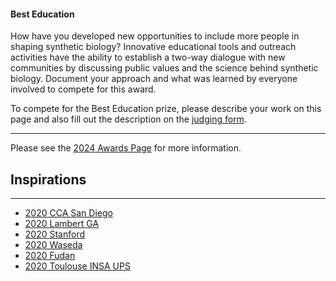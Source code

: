 #### Best Education

How have you developed new opportunities to include more people in shaping
synthetic biology? Innovative educational tools and outreach activities have the
ability to establish a two-way dialogue with new communities by discussing
public values and the science behind synthetic biology. Document your approach
and what was learned by everyone involved to compete for this award.

To compete for the Best Education prize, please describe your work on this page
and also fill out the description on the
[judging form](https://competition.igem.org/deliverables/judging-form).

---

Please see the [2024 Awards Page](https://competition.igem.org/judging/awards)
for more information.

## Inspirations

---

-   [2020 CCA San Diego](https://2020.igem.org/Team:CCA_San_Diego/Education)
-   [2020 Lambert GA](https://2020.igem.org/Team:Lambert_GA/Education)
-   [2020 Stanford](https://2020.igem.org/Team:Stanford/Education)
-   [2020 Waseda](https://2020.igem.org/Team:Waseda/Education)
-   [2020 Fudan](https://2020.igem.org/Team:Fudan/Education)
-   [2020 Toulouse INSA UPS](https://2020.igem.org/Team:Toulouse_INSA-UPS/Education)
